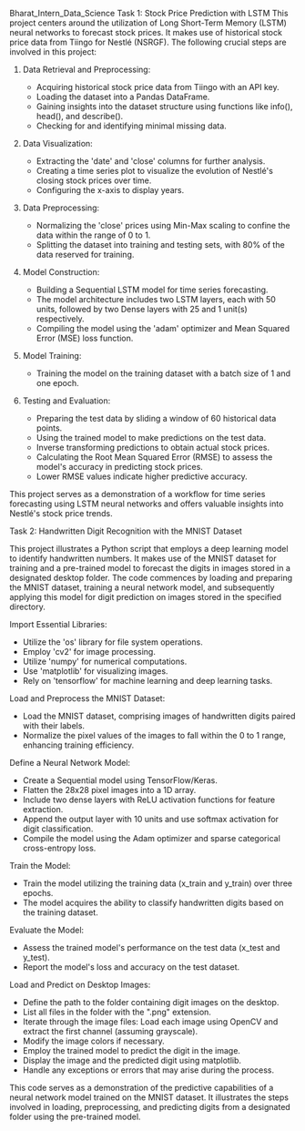 Bharat_Intern_Data_Science
Task 1: Stock Price Prediction with LSTM
This project centers around the utilization of Long Short-Term Memory (LSTM) neural networks to forecast stock prices. It makes use of historical stock price data from Tiingo for Nestlé (NSRGF). The following crucial steps are involved in this project:

1. Data Retrieval and Preprocessing:
   - Acquiring historical stock price data from Tiingo with an API key.
   - Loading the dataset into a Pandas DataFrame.
   - Gaining insights into the dataset structure using functions like info(), head(), and describe().
   - Checking for and identifying minimal missing data.

2. Data Visualization:
   - Extracting the 'date' and 'close' columns for further analysis.
   - Creating a time series plot to visualize the evolution of Nestlé's closing stock prices over time.
   - Configuring the x-axis to display years.

3. Data Preprocessing:
   - Normalizing the 'close' prices using Min-Max scaling to confine the data within the range of 0 to 1.
   - Splitting the dataset into training and testing sets, with 80% of the data reserved for training.

4. Model Construction:
   - Building a Sequential LSTM model for time series forecasting.
   - The model architecture includes two LSTM layers, each with 50 units, followed by two Dense layers with 25 and 1 unit(s) respectively.
   - Compiling the model using the 'adam' optimizer and Mean Squared Error (MSE) loss function.

5. Model Training:
   - Training the model on the training dataset with a batch size of 1 and one epoch.

6. Testing and Evaluation:
   - Preparing the test data by sliding a window of 60 historical data points.
   - Using the trained model to make predictions on the test data.
   - Inverse transforming predictions to obtain actual stock prices.
   - Calculating the Root Mean Squared Error (RMSE) to assess the model's accuracy in predicting stock prices.
   - Lower RMSE values indicate higher predictive accuracy.
   
This project serves as a demonstration of a workflow for time series forecasting using LSTM neural networks and offers valuable insights into Nestlé's stock price trends.

Task 2: Handwritten Digit Recognition with the MNIST Dataset

This project illustrates a Python script that employs a deep learning model to identify handwritten numbers. It makes use of the MNIST dataset for training and a pre-trained model to forecast the digits in images stored in a designated desktop folder. The code commences by loading and preparing the MNIST dataset, training a neural network model, and subsequently applying this model for digit prediction on images stored in the specified directory.

Import Essential Libraries:

- Utilize the 'os' library for file system operations.
- Employ 'cv2' for image processing.
- Utilize 'numpy' for numerical computations.
- Use 'matplotlib' for visualizing images.
- Rely on 'tensorflow' for machine learning and deep learning tasks.

Load and Preprocess the MNIST Dataset:

- Load the MNIST dataset, comprising images of handwritten digits paired with their labels.
- Normalize the pixel values of the images to fall within the 0 to 1 range, enhancing training efficiency.

Define a Neural Network Model:

- Create a Sequential model using TensorFlow/Keras.
- Flatten the 28x28 pixel images into a 1D array.
- Include two dense layers with ReLU activation functions for feature extraction.
- Append the output layer with 10 units and use softmax activation for digit classification.
- Compile the model using the Adam optimizer and sparse categorical cross-entropy loss.

Train the Model:

- Train the model utilizing the training data (x_train and y_train) over three epochs.
- The model acquires the ability to classify handwritten digits based on the training dataset.

Evaluate the Model:

- Assess the trained model's performance on the test data (x_test and y_test).
- Report the model's loss and accuracy on the test dataset.

Load and Predict on Desktop Images:

- Define the path to the folder containing digit images on the desktop.
- List all files in the folder with the ".png" extension.
- Iterate through the image files: Load each image using OpenCV and extract the first channel (assuming grayscale).
- Modify the image colors if necessary.
- Employ the trained model to predict the digit in the image.
- Display the image and the predicted digit using matplotlib.
- Handle any exceptions or errors that may arise during the process.

This code serves as a demonstration of the predictive capabilities of a neural network model trained on the MNIST dataset. It illustrates the steps involved in loading, preprocessing, and predicting digits from a designated folder using the pre-trained model.

